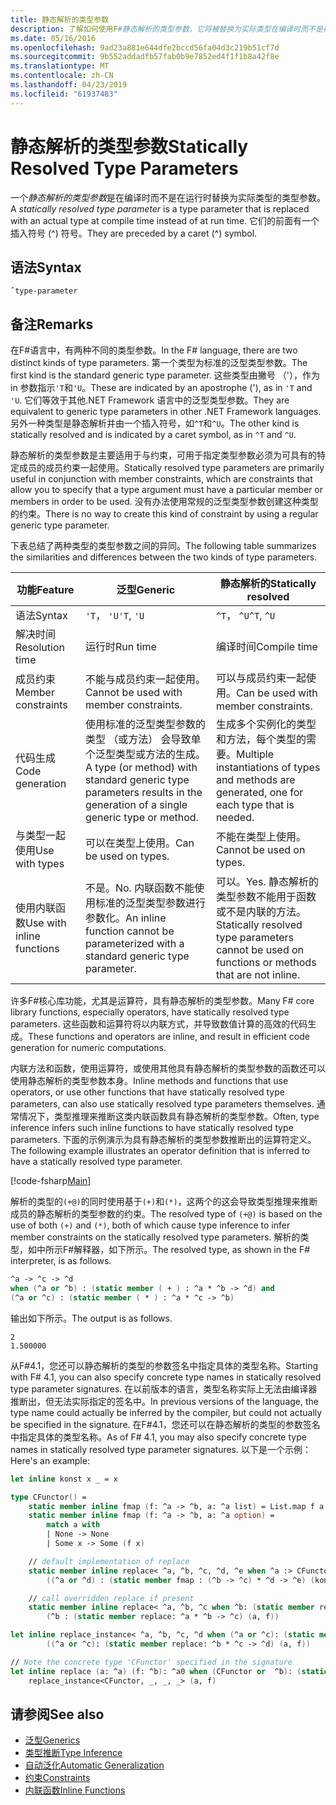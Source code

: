 ```yaml
---
title: 静态解析的类型参数
description: 了解如何使用F#静态解析的类型参数，它将被替换为实际类型在编译时而不是在运行时。
ms.date: 05/16/2016
ms.openlocfilehash: 9ad23a881e644dfe2bccd56fa04d3c219b51cf7d
ms.sourcegitcommit: 9b552addadfb57fab0b9e7852ed4f1f1b8a42f8e
ms.translationtype: MT
ms.contentlocale: zh-CN
ms.lasthandoff: 04/23/2019
ms.locfileid: "61937483"
---
```

# <a name="statically-resolved-type-parameters"></a><span data-ttu-id="b21c4-103">静态解析的类型参数</span><span class="sxs-lookup"><span data-stu-id="b21c4-103">Statically Resolved Type Parameters</span></span>

<span data-ttu-id="b21c4-104">一个*静态解析的类型参数*是在编译时而不是在运行时替换为实际类型的类型参数。</span><span class="sxs-lookup"><span data-stu-id="b21c4-104">A *statically resolved type parameter* is a type parameter that is replaced with an actual type at compile time instead of at run time.</span></span> <span data-ttu-id="b21c4-105">它们的前面有一个插入符号 (^) 符号。</span><span class="sxs-lookup"><span data-stu-id="b21c4-105">They are preceded by a caret (^) symbol.</span></span>

## <a name="syntax"></a><span data-ttu-id="b21c4-106">语法</span><span class="sxs-lookup"><span data-stu-id="b21c4-106">Syntax</span></span>

```
ˆtype-parameter
```

## <a name="remarks"></a><span data-ttu-id="b21c4-107">备注</span><span class="sxs-lookup"><span data-stu-id="b21c4-107">Remarks</span></span>

<span data-ttu-id="b21c4-108">在F#语言中，有两种不同的类型参数。</span><span class="sxs-lookup"><span data-stu-id="b21c4-108">In the F# language, there are two distinct kinds of type parameters.</span></span> <span data-ttu-id="b21c4-109">第一个类型为标准的泛型类型参数。</span><span class="sxs-lookup"><span data-stu-id="b21c4-109">The first kind is the standard generic type parameter.</span></span> <span data-ttu-id="b21c4-110">这些类型由撇号 （'），作为 in 参数指示`'T`和`'U`。</span><span class="sxs-lookup"><span data-stu-id="b21c4-110">These are indicated by an apostrophe ('), as in `'T` and `'U`.</span></span> <span data-ttu-id="b21c4-111">它们等效于其他.NET Framework 语言中的泛型类型参数。</span><span class="sxs-lookup"><span data-stu-id="b21c4-111">They are equivalent to generic type parameters in other .NET Framework languages.</span></span> <span data-ttu-id="b21c4-112">另外一种类型是静态解析并由一个插入符号，如`^T`和`^U`。</span><span class="sxs-lookup"><span data-stu-id="b21c4-112">The other kind is statically resolved and is indicated by a caret symbol, as in `^T` and `^U`.</span></span>

<span data-ttu-id="b21c4-113">静态解析的类型参数是主要适用于与约束，可用于指定类型参数必须为可具有的特定成员的成员约束一起使用。</span><span class="sxs-lookup"><span data-stu-id="b21c4-113">Statically resolved type parameters are primarily useful in conjunction with member constraints, which are constraints that allow you to specify that a type argument must have a particular member or members in order to be used.</span></span> <span data-ttu-id="b21c4-114">没有办法使用常规的泛型类型参数创建这种类型的约束。</span><span class="sxs-lookup"><span data-stu-id="b21c4-114">There is no way to create this kind of constraint by using a regular generic type parameter.</span></span>

<span data-ttu-id="b21c4-115">下表总结了两种类型的类型参数之间的异同。</span><span class="sxs-lookup"><span data-stu-id="b21c4-115">The following table summarizes the similarities and differences between the two kinds of type parameters.</span></span>

|<span data-ttu-id="b21c4-116">功能</span><span class="sxs-lookup"><span data-stu-id="b21c4-116">Feature</span></span>|<span data-ttu-id="b21c4-117">泛型</span><span class="sxs-lookup"><span data-stu-id="b21c4-117">Generic</span></span>|<span data-ttu-id="b21c4-118">静态解析的</span><span class="sxs-lookup"><span data-stu-id="b21c4-118">Statically resolved</span></span>|
|-------|-------|-------------------|
|<span data-ttu-id="b21c4-119">语法</span><span class="sxs-lookup"><span data-stu-id="b21c4-119">Syntax</span></span>|<span data-ttu-id="b21c4-120">`'T`， `'U`</span><span class="sxs-lookup"><span data-stu-id="b21c4-120">`'T`, `'U`</span></span>|<span data-ttu-id="b21c4-121">`^T`， `^U`</span><span class="sxs-lookup"><span data-stu-id="b21c4-121">`^T`, `^U`</span></span>|
|<span data-ttu-id="b21c4-122">解决时间</span><span class="sxs-lookup"><span data-stu-id="b21c4-122">Resolution time</span></span>|<span data-ttu-id="b21c4-123">运行时</span><span class="sxs-lookup"><span data-stu-id="b21c4-123">Run time</span></span>|<span data-ttu-id="b21c4-124">编译时间</span><span class="sxs-lookup"><span data-stu-id="b21c4-124">Compile time</span></span>|
|<span data-ttu-id="b21c4-125">成员约束</span><span class="sxs-lookup"><span data-stu-id="b21c4-125">Member constraints</span></span>|<span data-ttu-id="b21c4-126">不能与成员约束一起使用。</span><span class="sxs-lookup"><span data-stu-id="b21c4-126">Cannot be used with member constraints.</span></span>|<span data-ttu-id="b21c4-127">可以与成员约束一起使用。</span><span class="sxs-lookup"><span data-stu-id="b21c4-127">Can be used with member constraints.</span></span>|
|<span data-ttu-id="b21c4-128">代码生成</span><span class="sxs-lookup"><span data-stu-id="b21c4-128">Code generation</span></span>|<span data-ttu-id="b21c4-129">使用标准的泛型类型参数的类型 （或方法） 会导致单个泛型类型或方法的生成。</span><span class="sxs-lookup"><span data-stu-id="b21c4-129">A type (or method) with standard generic type parameters results in the generation of a single generic type or method.</span></span>|<span data-ttu-id="b21c4-130">生成多个实例化的类型和方法，每个类型的需要。</span><span class="sxs-lookup"><span data-stu-id="b21c4-130">Multiple instantiations of types and methods are generated, one for each type that is needed.</span></span>|
|<span data-ttu-id="b21c4-131">与类型一起使用</span><span class="sxs-lookup"><span data-stu-id="b21c4-131">Use with types</span></span>|<span data-ttu-id="b21c4-132">可以在类型上使用。</span><span class="sxs-lookup"><span data-stu-id="b21c4-132">Can be used on types.</span></span>|<span data-ttu-id="b21c4-133">不能在类型上使用。</span><span class="sxs-lookup"><span data-stu-id="b21c4-133">Cannot be used on types.</span></span>|
|<span data-ttu-id="b21c4-134">使用内联函数</span><span class="sxs-lookup"><span data-stu-id="b21c4-134">Use with inline functions</span></span>|<span data-ttu-id="b21c4-135">不是。</span><span class="sxs-lookup"><span data-stu-id="b21c4-135">No.</span></span> <span data-ttu-id="b21c4-136">内联函数不能使用标准的泛型类型参数进行参数化。</span><span class="sxs-lookup"><span data-stu-id="b21c4-136">An inline function cannot be parameterized with a standard generic type parameter.</span></span>|<span data-ttu-id="b21c4-137">可以。</span><span class="sxs-lookup"><span data-stu-id="b21c4-137">Yes.</span></span> <span data-ttu-id="b21c4-138">静态解析的类型参数不能用于函数或不是内联的方法。</span><span class="sxs-lookup"><span data-stu-id="b21c4-138">Statically resolved type parameters cannot be used on functions or methods that are not inline.</span></span>|

<span data-ttu-id="b21c4-139">许多F#核心库功能，尤其是运算符，具有静态解析的类型参数。</span><span class="sxs-lookup"><span data-stu-id="b21c4-139">Many F# core library functions, especially operators, have statically resolved type parameters.</span></span> <span data-ttu-id="b21c4-140">这些函数和运算符将以内联方式，并导致数值计算的高效的代码生成。</span><span class="sxs-lookup"><span data-stu-id="b21c4-140">These functions and operators are inline, and result in efficient code generation for numeric computations.</span></span>

<span data-ttu-id="b21c4-141">内联方法和函数，使用运算符，或使用其他具有静态解析的类型参数的函数还可以使用静态解析的类型参数本身。</span><span class="sxs-lookup"><span data-stu-id="b21c4-141">Inline methods and functions that use operators, or use other functions that have statically resolved type parameters, can also use statically resolved type parameters themselves.</span></span> <span data-ttu-id="b21c4-142">通常情况下，类型推理来推断这类内联函数具有静态解析的类型参数。</span><span class="sxs-lookup"><span data-stu-id="b21c4-142">Often, type inference infers such inline functions to have statically resolved type parameters.</span></span> <span data-ttu-id="b21c4-143">下面的示例演示为具有静态解析的类型参数推断出的运算符定义。</span><span class="sxs-lookup"><span data-stu-id="b21c4-143">The following example illustrates an operator definition that is inferred to have a statically resolved type parameter.</span></span>

[!code-fsharp[Main](../../../../samples/snippets/fsharp/lang-ref-3/snippet401.fs)]

<span data-ttu-id="b21c4-144">解析的类型的`(+@)`的同时使用基于`(+)`和`(*)`，这两个的这会导致类型推理来推断成员的静态解析的类型参数的约束。</span><span class="sxs-lookup"><span data-stu-id="b21c4-144">The resolved type of `(+@)` is based on the use of both `(+)` and `(*)`, both of which cause type inference to infer member constraints on the statically resolved type parameters.</span></span> <span data-ttu-id="b21c4-145">解析的类型，如中所示F#解释器，如下所示。</span><span class="sxs-lookup"><span data-stu-id="b21c4-145">The resolved type, as shown in the F# interpreter, is as follows.</span></span>

```fsharp
^a -> ^c -> ^d
when (^a or ^b) : (static member ( + ) : ^a * ^b -> ^d) and
(^a or ^c) : (static member ( * ) : ^a * ^c -> ^b)
```

<span data-ttu-id="b21c4-146">输出如下所示。</span><span class="sxs-lookup"><span data-stu-id="b21c4-146">The output is as follows.</span></span>

```
2
1.500000
```

<span data-ttu-id="b21c4-147">从F#4.1，您还可以静态解析的类型的参数签名中指定具体的类型名称。</span><span class="sxs-lookup"><span data-stu-id="b21c4-147">Starting with F# 4.1, you can also specify concrete type names in statically resolved type parameter signatures.</span></span>  <span data-ttu-id="b21c4-148">在以前版本的语言，类型名称实际上无法由编译器推断出，但无法实际指定的签名中。</span><span class="sxs-lookup"><span data-stu-id="b21c4-148">In previous versions of the language, the type name could actually be inferred by the compiler, but could not actually be specified in the signature.</span></span>  <span data-ttu-id="b21c4-149">在F#4.1，您还可以在静态解析的类型的参数签名中指定具体的类型名称。</span><span class="sxs-lookup"><span data-stu-id="b21c4-149">As of F# 4.1, you may also specify concrete type names in statically resolved type parameter signatures.</span></span> <span data-ttu-id="b21c4-150">以下是一个示例：</span><span class="sxs-lookup"><span data-stu-id="b21c4-150">Here's an example:</span></span>

```fsharp
let inline konst x _ = x

type CFunctor() = 
    static member inline fmap (f: ^a -> ^b, a: ^a list) = List.map f a
    static member inline fmap (f: ^a -> ^b, a: ^a option) =
        match a with
        | None -> None
        | Some x -> Some (f x)

    // default implementation of replace
    static member inline replace< ^a, ^b, ^c, ^d, ^e when ^a :> CFunctor and (^a or ^d): (static member fmap: (^b -> ^c) * ^d -> ^e) > (a, f) =
        ((^a or ^d) : (static member fmap : (^b -> ^c) * ^d -> ^e) (konst a, f))

    // call overridden replace if present
    static member inline replace< ^a, ^b, ^c when ^b: (static member replace: ^a * ^b -> ^c)>(a: ^a, f: ^b) =
        (^b : (static member replace: ^a * ^b -> ^c) (a, f))

let inline replace_instance< ^a, ^b, ^c, ^d when (^a or ^c): (static member replace: ^b * ^c -> ^d)> (a: ^b, f: ^c) =
        ((^a or ^c): (static member replace: ^b * ^c -> ^d) (a, f))

// Note the concrete type 'CFunctor' specified in the signature
let inline replace (a: ^a) (f: ^b): ^a0 when (CFunctor or  ^b): (static member replace: ^a *  ^b ->  ^a0) =
    replace_instance<CFunctor, _, _, _> (a, f)
```

## <a name="see-also"></a><span data-ttu-id="b21c4-151">请参阅</span><span class="sxs-lookup"><span data-stu-id="b21c4-151">See also</span></span>

- [<span data-ttu-id="b21c4-152">泛型</span><span class="sxs-lookup"><span data-stu-id="b21c4-152">Generics</span></span>](index.md)
- [<span data-ttu-id="b21c4-153">类型推断</span><span class="sxs-lookup"><span data-stu-id="b21c4-153">Type Inference</span></span>](../type-inference.md)
- [<span data-ttu-id="b21c4-154">自动泛化</span><span class="sxs-lookup"><span data-stu-id="b21c4-154">Automatic Generalization</span></span>](automatic-generalization.md)
- [<span data-ttu-id="b21c4-155">约束</span><span class="sxs-lookup"><span data-stu-id="b21c4-155">Constraints</span></span>](constraints.md)
- [<span data-ttu-id="b21c4-156">内联函数</span><span class="sxs-lookup"><span data-stu-id="b21c4-156">Inline Functions</span></span>](../functions/inline-functions.md)